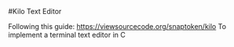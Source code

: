 #Kilo Text Editor

Following this guide: https://viewsourcecode.org/snaptoken/kilo
To implement a terminal text editor in C
